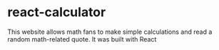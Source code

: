 # react-calculator
This website allows math fans to make simple calculations and read a random math-related quote. It was built with React
